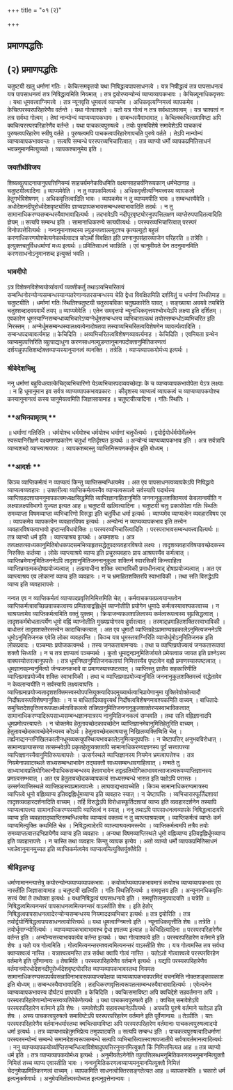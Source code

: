 +++
title = "०१ (२)"

+++


## प्रमाणपद्धतिः

## (२) **प्रमाणपद्धतिः**

चतुष्टयी खलु धर्माणां गतिः । केचित्समवृत्तयो यथा निषिद्धत्वपापसाधनत्वे । यत्र निषीद्धत्वं तत्र पापसाधनत्वं यत्र पापसाधनत्वं तत्र निषिद्धत्वमिति नियमात् । तत्र द्वयोरप्यन्योन्यं व्याप्यव्यापकभावः । केचिन्न्यूनाधिकवृत्तयः । यथा धूमवत्त्वाग्निमत्त्वे । तत्र न्यूनवृत्ति धूमवत्त्वं व्याप्यमेव । अधिकवृत्यग्निमत्त्वं व्यापकमेव । केचित्परस्परपरिहारेणैव वर्तन्ते । यथा गोत्वाश्वत्वे । यतो यत्र गोत्वं न तत्र सर्वथाऽश्वत्वम् । यत्र चाश्वत्वं न तत्र सर्वथा गोत्वम् । तेषां नान्योन्यं व्याप्यव्यापकभावः । सम्बन्धस्यैवाभावात् । केचित्क्कचित्समाविष्टा अपि क्वचित्परस्परपरिहारेणैव वर्तन्ते । यथा पाचकत्वपुरुषत्वे । तयोः पुरुषविशेषे समावेशेऽपि पाचकत्वं पुरुषत्वपरिहारेण स्त्रीषु वर्तते । पुरुषत्वमपि पाचकत्वपरिहारेणापचति पुरुषे वर्तते । तेऽपि नान्योन्यं व्याप्यव्यापकभाववन्तः । सत्यपि सम्बन्धे परस्परव्यभिचारित्वात् । तत्र व्याप्यो धर्मो व्यापकप्रमितिसाधनं भवन्ननुमानमित्युच्यते । व्यापकश्चानुमेय इति ।

### जयतीर्थविजय

शिष्यव्युत्पादनायानुपपत्तिनियम्यं साहचर्यमनेकविधमिति वक्ष्यन्साहचर्यनिरूपकान् धर्मभेदानाह ॥ चतुष्टयीत्यादिना ॥ व्याप्यमेवेति । न तु व्यापकमित्यर्थः । अधिकवृत्तीत्यग्निमत्त्वस्य व्यापकत्वे हेतुगर्भविशेषणम् । अधिकवृत्तित्वादिति भावः । व्यापकमेव न तु व्याप्यमपीति भावः ॥ सम्बन्धस्यैवेति । अधोदेशनदीपूरोर्ध्वदेशवृष्ट्योरिव ज्ञाप्यज्ञापकभावसम्बन्धस्याभावादिति तदर्थः । न तु सामानाधिकरण्यसम्बन्धस्यैवाभावादित्यर्थः । तदभावेऽपि नदीपूरवृष्ट्योरनुपपत्तिलक्षण व्याप्तेरुपपादितत्वादिति ज्ञेयम् ॥ सत्यपि सम्बन्ध इति । सामानाधिकरण्ये सत्यपीत्यर्थः । परस्परव्यभिचारित्वात् परस्परं विनोपपत्तेरित्यर्थः । नन्वनुमानशब्दस्य ल्युडन्तत्वाल्ल्युटश्च कृत्यल्युटो बहुलं करणाधिकरणयोश्चेत्यनेकार्थत्वादत्र कोऽर्थो विवक्षित इति प्रश्नानुपसंहारव्याजेन परिहरति ॥ तत्रेति । इत्युक्तचतुर्विधधर्माणां मध्य इत्यर्थः ॥ प्रमितिसाधनं भवन्निति । एवं चानुमीयते येन तदनुमानमिति करणसाधनोऽनुमानशब्द इत्युक्तं भवति ।

### भावदीपो

ऽत्र विशेषणविशेष्ययोर्व्यावर्त्यं व्यक्तीकर्तुं तथाऽव्यभिचरितत्वं सम्बन्धिनोरन्योन्यसम्बन्धस्यान्यतरेणान्यतरसम्बन्धस्य चेति द्वेधा विवक्षितमिति दर्शयितुं च धर्माणां स्थितिमाह ॥ चतुष्टयीति । धर्माणां गतिः स्थितिश्चतुष्टयी चतुरवयविका चतुष्प्रकारेति यावत् । सङ्ख्याया अवयवे तयबिति चतुश्शब्दादवयवार्थे तयप् ॥ व्याप्यमेवेति । एतेन समवृत्तयो न्यूनाधिकवृत्तयश्चोभयेऽपि लक्ष्या इति दर्शितम् । एवकारेण धूमस्याग्निसम्बन्धाव्यभिचारेऽप्यग्नेर्धूमसम्बन्धस्य व्यभिचारात्कथं तयोस्सम्बन्धोऽव्यभिचरित इति निरस्तम् । अग्नेर्धूमसम्बन्धस्यालक्ष्यत्वेनादोषतया तस्याव्यभिचरितत्वविशेषणेन व्यावर्त्यत्वादिति । सम्बन्धपदव्यावर्त्यमाह ॥ केचिदिति । अव्यभिचरितत्वविशेषणव्यावर्त्यमाह । केचिदिति । एवमियता ग्रन्थेन व्याप्यमुपपत्तिरिति व्युत्पाद्याधुना करणसाधनल्युडन्तानुमानपदोक्तानुमितिकरणत्वं दर्शयन्नुपपत्तिशब्दोक्तव्याप्यस्यानुमानत्वं व्यनक्ति । तत्रेति । व्याप्यव्यापकयोर्मध्य इत्यर्थः ।

### **श्रीवेदेशभिक्षु**

ननु धर्माणां बहुविधत्वात्केचिद्य्वभिचारिणो येऽव्यभिचारपदव्यवच्छेद्याः के च व्याप्यव्यापकभावोपेता येऽत्र लक्ष्याः । न हि धूमानुमान इव सर्वत्र व्याप्यव्यापकभावप्रकारः । कीदृशस्य व्याप्यत्वं व्यापकत्वं च व्याप्यव्यापकयोश्च कस्यानुमानत्वं कस्य चानुमेयत्वमिति जिज्ञासायामाह ॥ चतुष्टयीत्यादिना । गतिः स्थितिः ।

### **अभिनवामृतम् **

॥ धर्माणां गतिरिति । धर्मयोश्च धर्मयोश्च धर्मयोश्च धर्माणां चतुर्धेत्यर्थः । द्वयोर्द्वयोर्धर्मयोर्मेलनेन स्वरूपानिरीक्षणे वक्ष्यमाणप्रकारेण चतुर्धा गतिर्दृश्यत इत्यर्थः ॥ अन्योन्यं व्याप्यव्यापकभाव इति । अत्र सर्वत्रापि व्याप्यशब्दो व्याप्त्याश्रयपरः । व्यापकशब्दस्तु व्याप्तिनिरूपणकर्तृपर इति बोध्यम् ।

### **आदर्शः **

किञ्च व्याप्तिकर्मत्वं न व्याप्यत्वं किन्तु व्याप्तिसम्बन्धित्वमेव । अत एव पापसाधनत्वव्यापकेऽपि निषिद्धत्वे व्याप्यत्वव्यवहारः । उक्तरीत्या व्याप्तिकर्मत्वस्यैव व्याप्यत्वरूपत्वे सर्वस्यापि पदार्थस्य व्याप्तिग्रहदशायामनुमापकत्वमध्यक्षसिद्धमिति व्याप्तिज्ञानाहितानुमिति जननानुकूलशक्तिमत्त्वं केवलान्वयीति न लक्ष्यालक्ष्यविभागो युज्यत इत्यत आह ॥ चतुष्टयी खल्वित्यादिना । चतुष्टयी चतुः प्रकारोपेता गतिः स्थितिः समव्याप्ता विषमव्याप्ता व्यभिचारिणो विरुद्धा इति चतुर्विधा धर्मा इत्यर्थः । व्याप्यमेव व्याप्यत्वेन व्यवहारविषय एव । व्यापकमेव व्यापकत्वेन व्यवहारविषय इत्यर्थः । अन्योन्यं न व्याप्यव्यापकभाव इति तत्त्वेन व्यवहारविषयत्वाभावो दृष्टान्तविधयोक्तिः ॥ परस्परव्यभिचारित्वादिति । परस्पराभावसम्बन्धवत्त्वादित्यर्थः ॥ तत्र व्याप्यो धर्म इति । व्याप्त्याश्रय इत्यर्थः । अयमाशयः । अत्र तत्पक्षतत्साध्यकानुमितिबोधकपदसमभिव्याहृतसद्धेतुपदव्यवहारविषयो लक्ष्यः । तादृशव्यवहारविषयावच्छेदकस्य निरुक्तिः कर्तव्या । लोके व्याप्त्याश्रये व्याप्य इति प्रचुरव्यवहारः प्राय आश्रयस्यैव कर्मत्वात् । व्याप्तिभ्रमेणानुमितिजननेऽपि तादृशानुमितिजननानुकूला शक्तिर्न स्वारसिकी किन्त्वाहिता व्याप्तिभ्रमात्मकदोषप्रयोज्यत्वात् । तत्प्रमाधीना शक्तिः स्वाभाविकी प्रमाधीनत्वाद् दोषाप्रयोज्यत्वात् । अत एव व्याप्त्याश्रय एव लोकानां व्याप्य इति व्यवहारः । न च भ्रमाहितशक्तिरपि स्वाभाविकी । तथा सति विरुद्धेऽपि व्याप्य इति व्यवहारापत्तेः ।

नन्वत एव न व्याप्तिकर्मत्वं व्याप्यपदप्रवृत्तिनिमित्तमिति चेत् । कर्मवाचकयत्प्रत्ययान्तत्वेन व्याप्तिकर्मत्वावच्छिन्नवाचकत्वस्य प्रमितत्वाद्वह्निर्धूमं व्याप्नोतीति प्रयोगेन धूमादेः कर्मत्वस्यावश्यकत्वाच्च । न चाश्रयत्वमेव व्याप्तिकर्मत्वमिति वक्तुं युक्तम् । क्रियाजन्यफलशालित्वस्य कर्मत्वरूपत्वस्य सुप्रसिद्धत्वात् । तादृशकर्मबोधतात्पर्येण धूमो वह्निं व्याप्नोतीति मुख्यप्रयोगस्य दुर्वारत्वात् । तस्माद्भ्रमाहितशक्तिरस्वाभाविकी । बाधोत्तरं तादृशशक्तेरसत्त्वेन कादाचित्कत्वात् । अत एव धूमादौ व्याप्तिग्रहेऽप्रामाण्यग्रहकालेऽनुमित्यजननेऽपि धूमोऽनुमितिजनक एवेति लोका व्यवहरन्ति । किञ्च यत्र धूमस्तत्राग्निरिति व्याप्तेर्धूमोऽनुमितिजनक इति लोकप्रवादः । पञ्चम्याः प्रयोजकत्वमर्थः । तस्य जनकतायामन्वयः । तथा च व्याप्तिप्रयोज्यत्वं जनकतारूपायां शक्तौ सिध्यति । न च तत्र ज्ञाप्यत्वं पञ्चम्यर्थः । कुतो धूमाद्वन्ह्यनुमितिर्जायते प्रमेयत्वान्न जायत इति प्रश्नेऽस्य वाक्यस्योत्तरत्वानुपपत्तेः । तत्र धूमनिष्ठानुमितिजनकतायां निमित्तस्यैव पृष्टत्वेन वह्नौ प्रमाणस्यास्पष्टत्वात् । धूमज्ञानवह्न्यनुमित्यो र्जन्यजनकभावे वा प्रमाणस्यास्पष्टत्वात् । व्याप्तिस्तु ज्ञातैव सहकारिणीति व्याप्तिप्रमाप्रयोज्यैव शक्तिः स्वाभाविकी । तथा च व्याप्तिप्रमाप्रयोज्यानुमिति जननानुकूलशक्तिमत्त्वं सद्धेतावेव न केवलान्वयीति न सर्वस्यापि लक्ष्यत्वापत्तिः । व्याप्तिप्रमाप्रयोज्यतादृशशक्तिमत्त्वस्योपपत्तियुक्त्यादिपदमुख्यार्थत्वाभिप्रायेणानुमा युक्तिरेवोक्तेत्यादौ निर्दोषत्वरूपविशेषणानुक्तिः । न च बाधितादिव्यावृत्त्यर्थं निर्दोषत्वविशेषणमावश्यकमिति वाच्यम् । बाधितादेः समुचितदेशवृत्तित्वरूपपक्षधर्मताविकलत्वे तन्निष्ठानुमितिजननानुकूलशक्तेरप्यस्वाभाविकत्वात् सामानाधिकरण्यादिरूपसाध्यसम्बन्धज्ञानमात्रस्य नानुमितिजनकत्वं सम्भवति । तथा सति वह्निज्ञानादपि धूमप्रमोत्पत्त्यापत्तेः । न चोक्तमेव हेतुतावच्छेदकावच्छेदेन व्याप्तिज्ञानमेवानुमितिहेतुरिति वाच्यम् । हेतुतावच्छेदकावच्छेदेनेत्यस्य कोऽर्थः। हेतुतावच्छेदकाश्रयासु निखिलव्यक्तिष्विति चेत् । तर्ह्यनाद्यनन्तनिखिलकालीनधूमव्यक्त्युपस्थित्यभावकालेऽनुमित्यनुपपत्तिः । न चेष्टापत्तिर् अनुभवविरोधात् । सामान्यप्रत्यासत्त्या तत्सम्भवेऽपि प्रकृतहेतुव्यक्तावपि सामानाधिकरण्यज्ञानस्य पूर्वं सत्त्वापत्त्या व्याप्तिज्ञानस्यैवानुमितिरूपत्वापत्तेः । उत्सर्गस्थले व्याप्तिज्ञानस्य नियमेन भ्रमत्वापत्तेश्च । तत्र नियमेनापवादस्थले साध्यसम्बन्धाभावेन तद्य्वक्तौ साध्यसम्बन्धावगाहित्वात् । मन्मते तु साध्याभावप्रतियोगिकानौपाधिकसम्बन्धस्य हेतावभावेन तद्वत्प्रतियोगिकाभाववत्साजात्यरूपव्याप्तिज्ञानस्य प्रमात्वसम्भवात् । अत एव हेतुतावच्छेदकव्यापकत्वं साध्यसम्बन्धे भासत इति पक्षोऽपि परास्तः । उत्सर्गव्याप्तिस्थले व्याप्तिग्रहस्याप्रमात्वापत्तेः । लाघवाद्यभावाच्चेति । किञ्च सामानाधिकरण्यमात्रस्य व्याप्तित्वे धूमो वह्निव्याप्य इतिवद्वह्निर्धूमव्याप्य इति व्यवहारः स्यात् । न चेष्टापत्तिः । व्यभिचारास्फूर्तिदशायां तादृशव्यवहारदर्शनादिति वाच्यम् । तर्हि विरुद्धेऽपि विरोधास्फूर्तिदशायां व्याप्य इति व्यवहारदर्शनेन तस्यापि व्याप्यत्वापत्त्या सामानाधिकरण्यस्यापि व्याप्तित्वं न स्यात् । ननु तथाऽपि पापसाधनत्वव्यापके निषिद्धत्वादावपि व्याप्य इति व्यवहाराद्य्वाप्तिसम्बन्धित्वमेव व्याप्यत्वं वक्तव्यं न तु व्याप्त्याश्रयत्वम् । व्याप्तिकर्मत्वं व्याप्तेः कर्म व्याप्यमित्युक्तिः कथमिति चेन्न । निषिद्धत्वादेरपि व्याप्त्याश्रयत्वमस्त्येव । व्याप्तिकर्मत्वमपि तत्रैव तयोः समव्याप्तत्वात्तदभिप्रायेणैव व्याप्य इति व्यवहारः । अन्यथा विषमव्याप्तिस्थले धूमो वह्निव्याप्य इतिवद्वह्निर्धूमव्याप्य इति व्यवहारापत्तेः । न चास्ति तथा व्यवहारः किन्तु व्यापक इत्येव । अतो व्याप्यो धर्मो व्यापकप्रमितिसाधनं भवन्नेवानुमानमुच्यत इति व्याप्तिकर्मत्वमेव व्याप्यत्वमित्युक्तिर्युक्तैवेति ।

### **श्रीविट्टलभट्ट**

धर्माणामानन्त्यात्तेषु कयोरन्योन्यव्याप्यव्यापकभावः । कयोर्व्याप्यव्यापकभावमात्रं कयोश्च व्याप्यव्यापकभाव एव नास्तीति जिज्ञासायामाह ॥ चतुष्टयी खल्विति । गतिः स्थितिरित्यर्थः ॥ समवृत्तय इति । अन्यूनानधिकवृत्तिः सत्त्वं येषां ते तथोक्ता इत्यर्थः ॥ यथानिषिद्धत्वं पापसाधनत्वे इति । समवृत्तित्वमुपपादयति ॥ यत्रेति ॥ निषिद्धत्वमित्यनन्तरं पापसाधनत्वमित्यनन्तरं वाऽस्तीति शेषः । इति हेतोर् निषिद्धत्वपापसाधनत्वादेरन्योन्यसम्बन्धस्य नियमाददव्यभिचार इत्यर्थः ॥ तत्र द्वयोरिति । तत्र तयोर्द्वयोर्निषिद्धत्वपापसाधनत्वयोरित्यर्थः ॥ यथा धूमत्वाग्निमत्त्वे इति । न्यूनाधिकवृत्तीति शेषः ॥ तत्रेति । तयोर्धूमाग्न्योरित्यर्थः । व्याप्यव्यापकभावाभावश्च द्वेधा ज्ञातव्य इत्याह ॥ केचिदित्यादिना ॥ परस्परपरिहारेणैव वर्तन्त इति । अन्योन्यसत्त्वाभाववत्येव वर्तन्त इत्यर्थः । यथा गोत्वाश्वत्वे इति । परस्परपरिहारेण वर्तमाने इति शेषः ॥ यतो यत्र गोत्वमिति । गोत्वमित्यनन्तरमश्वत्वमित्यनन्तरं वाऽस्तीति शेषः । यत्र गोत्वमस्ति तत्र सर्वथा क्वाप्यश्वत्वं नास्ति । यत्राश्वत्वमस्ति तत्र सर्वथा क्वापि गोत्वं नास्ति । यतोऽतो गोत्वाश्वत्वे परस्परविरहेण वर्तमाने इति पूर्वेणान्वयः ॥ तेषामिति । परस्परपरिहारेणैव वर्तमाने इत्यर्थः । यद्यपि परस्परपरिहारेणैव वर्तमानयोरधोदेशनदीपूरोर्ध्वदेशवृष्ट्योरस्ति व्याप्यव्यापकभावस्तथा नियमतः सामानाधिकरण्यरूपपर्यवसन्नाविनाभावरूपव्याप्त्यपेक्षया व्याप्यव्यापकभावपरमिदं वचनमिति नोक्तशङ्कावकाश इति बोध्यम् ॥ सम्बन्धस्यैवाभावादिति । तदधिकरणवृत्तित्वरूपतत्सम्बन्धस्यैवाभावादित्यर्थः । एवेत्यनेन व्याप्यव्यापकभावस्य दौर्घट्यं ज्ञापयति ॥ केचिदिति । क्वचित्समाविष्टा अपि क्वचिद्देशे सहवर्तमाना अपि । परस्परपरिहारेणान्योन्यसत्त्वव्यतिरेकेणेत्यर्थः ॥ यथा पाचकत्वपुरुषत्वे इति । क्वचित् समावेशेऽपि परस्परपरिहारेण वर्तमाने इति शेषः । समावेशेऽपि सहावस्थानेऽपीत्यर्थः । अपचति पुरुषे वर्तमाने यतोऽत इति शेषः । अस्य पाचकत्वपुरुषत्वे समाविष्टेऽपि परस्परपरिहारेण वर्तमाने इति पूर्वेणान्वयः ॥ तेऽपीति । यतः परस्परपरिहारेणैव वर्तमानधर्मास्तथा क्वचित्समाविष्टा अपि परस्परपरिहारेण वर्तमानाः पाचकत्वपुरुषत्वादयो धर्मा इत्यर्थः । तत्र व्याप्यभावहेतुमभिप्रेत्य तमुपपादयति ॥ सत्यपि सम्बन्ध इति । पाचकत्वपुरुषत्वादिधर्माणां परस्परमन्योन्यं सम्बन्धे समानदेशत्वरूपसम्बन्धे सत्यपि व्यभिचारित्वात्स्वाश्रयजातीये सर्वत्रावर्तमानत्वादित्यर्थः । ननु व्याप्यव्यापकयोर्व्याप्तिसम्बन्धित्वाविशेषादुपपत्तिरनुमानमित्युक्तौ किं निमित्तमित्यत आह ॥ तत्र व्याप्यो धर्म इति । तत्र व्याप्यव्यापकयोर्मध्य इत्यर्थः । अनुमीयतेऽनेनेति व्युत्पत्तिलब्धमनुमितिकरणत्वमनुमानमित्युक्तौ निमित्तं तच्च व्याप्य एवास्तीति भावः । नन्वनुमितिकरणत्वव्याप्यमनुमानमित्युक्तौ निमित्तं चेदनुमेयप्रमितिकरणत्वं वाच्यम् । व्यापकमिति साधनत्वोक्तिरसङ्गतेत्यत आह ॥ व्यापकश्चेति ॥ चकारो धर्म इत्यनुकर्षणार्थः । अनुमेयमितीत्यस्योच्यत इत्यनुवृत्तेनान्वयः ।





